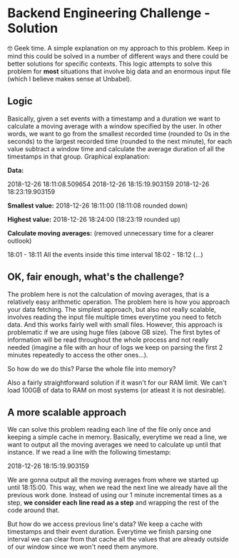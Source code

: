 # Backend Engineering Challenge - Solution

🤓 Geek time. A simple explanation on my approach to this problem. Keep in mind this could be solved in a number of different ways and there could be better solutions for specific contexts. This logic attempts to solve this problem for **most** situations that involve big data and an enormous input file (which I believe makes sense at Unbabel).

## Logic

Basically, given a set events with a timestamp and a duration we want to calculate a moving average with a window specified by the user. In other words, we want to go from the smallest recorded time (rounded to 0s in the seconds) to the largest recorded time (rounded to the next minute), for each value subtract a window time and calculate the average duration of all the timestamps in that group. Graphical explanation:

**Data:**

2018-12-26 18:11:08.509654
2018-12-26 18:15:19.903159
2018-12-26 18:23:19.903159

**Smallest value:** 
2018-12-26 18:11:00 (18:11:08 rounded down)

**Highest value:** 
2018-12-26 18:24:00 (18:23:19 rounded up) 
 
**Calculate moving averages:** (removed unnecessary time for a clearer outlook) 
 
18:01 - 18:11 All the events inside this time interval
18:02 - 18:12 (...)

## OK, fair enough, what's the challenge?

The problem here is not the calculation of moving averages, that is a relatively easy arithmetic operation. The problem here is how you approach your data fetching. The simplest approach, but also not really scalable, involves reading the input file multiple times everytime you need to fetch data. And this works fairly well with small files. However, this approach is problematic if we are using huge files (above GB size). The first bytes of information will be read throughout the whole process and not really needed (imagine a file with an hour of logs we keep on parsing the first 2 minutes repeatedly to access the other ones...).

So how do we do this? Parse the whole file into memory? 

Also a fairly straightforward solution if it wasn't for our RAM limit. We can't load 100GB of data to RAM on most systems (or atleast it is not desirable).

## A more scalable approach

We can solve this problem reading each line of the file only once and keeping a simple cache in memory. Basically, everytime we read a line, we want to output all the moving averages we need to calculate up until that instance. If we read a line with the following timestamp:

2018-12-26 18:15:19.903159

We are gonna output all the moving averages from where we started up until 18:15:00. This way, when we read the next line we already have all the previous work done. Instead of using our 1 minute incremental times as a step, **we consider each line read as a step** and wrapping the rest of the code around that.

But how do we access previous line's data? We keep a cache with timestamps and their event duration. Everytime we finish parsing one interval we can clear from that cache all the values that are already outside of our window since we won't need them anymore.